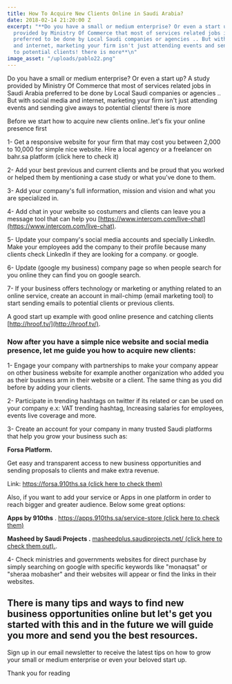 ```yaml
---
title: How To Acquire New Clients Online in Saudi Arabia?
date: 2018-02-14 21:20:00 Z
excerpt: "**Do you have a small or medium enterprise? Or even a start up? A study
  provided by Ministry Of Commerce that most of services related jobs in Saudi Arabia
  preferred to be done by Local Saudi companies or agencies .. But with social media
  and internet, marketing your firm isn't just attending events and sending give aways
  to potential clients! there is more**\n"
image_asset: "/uploads/pablo22.png"
---
```


Do you have a small or medium enterprise? Or even a start up? A study provided by Ministry Of Commerce that most of services related jobs in Saudi Arabia preferred to be done by Local Saudi companies or agencies .. But with social media and internet, marketing your firm isn't just attending events and sending give aways to potential clients! there is more

Before we start how to acquire new clients online..let's fix your online presence first

1- Get a responsive website for your firm that may cost you between 2,000 to 10,000 for simple nice website. Hire a local agency or a freelancer on bahr.sa platform (click here to check it)

2- Add your best previous and current clients and be proud that you worked or helped them by mentioning a case study or what you've done to them.

3- Add your company's full information, mission and vision and what you are specialized in.

4- Add chat in your website so costumers and clients can leave you a message tool that can help you [https://www.intercom.com/live-chat](https://www.intercom.com/live-chat).

5- Update your company's social media accounts and specially LinkedIn. Make your employees add the company to their profile because many clients check LinkedIn if they are looking for a company. or google.

6- Update (google my business) company page so when people search for you online they can find you on google search.

7- If your business offers technology or marketing or anything related to an online service, create an account in mail-chimp (email marketing tool) to start sending emails to potential clients or previous clients.

A good start up example with good online presence and catching clients [http://hroof.tv/](http://hroof.tv/).

### Now after you have a simple nice website and social media presence, let me guide you how to acquire new clients:

1- Engage your company with partnerships to make your company appear on other business website for example another organization who added you as their business arm in their website or a client. The same thing as you did before by adding your clients.

2- Participate in trending hashtags on twitter if its related or can be used on your company e.x: VAT trending hashtag, Increasing salaries for employees, events live coverage and more.

3- Create an account for your company in many trusted Saudi platforms that help you grow your business such as:

**Forsa Platform.**

Get easy and transparent access to new business opportunities and
sending proposals to clients and make extra revenue.

Link:  [https://forsa.910ths.sa   (click here to check them)](https://forsa.910ths.sa/)

Also, if you want to add your service or Apps in one platform in order to reach bigger and greater audience.  Below some great options: 

**Apps by 910ths** .
[https://apps.910ths.sa/service-store (click here to check them)](https://apps.910ths.sa/service-store)

**Masheed by Saudi Projects .**
[masheedplus.saudiprojects.net/ (click here to check them out).](masheedplus.saudiprojects.net/).

4- Check ministries and governments websites for direct purchase  by simply searching on google with specific keywords like "monaqsat" or "sheraa mobasher" and their websites will appear or find the links in their websites.

## There is many tips and ways to find new business opportunities online but let's get you started with this and in the future we will guide you more and send you the best resources.

Sign up in our email newsletter to receive the latest tips on how to grow your small or medium enterprise or even your beloved start up.

Thank you for reading